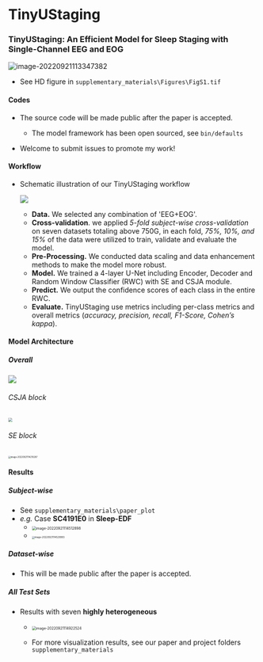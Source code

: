 
# TinyUStaging

### TinyUStaging: An Efficient Model for Sleep Staging with Single-Channel EEG and EOG

![image-20220921113347382](https://s2.loli.net/2022/09/21/s4P8HuF7lTgWO5p.png)

- See HD figure in `supplementary_materials\Figures\FigS1.tif`

#### Codes

- The source code will be made public after the paper is accepted. 
  - The model framework has been open sourced, see `bin/defaults`

- Welcome to submit issues to promote my work!

#### Workflow

- Schematic illustration of our TinyUStaging workflow

  ![](https://s2.loli.net/2022/09/21/uUevaWczIrKCVBm.png)

  - **Data.** We selected any combination of 'EEG+EOG'. 
  - **Cross-validation**. we applied *5-fold subject-wise cross-validation* on seven datasets totaling above 750G, in each fold, *75%, 10%, and 15%* of the data were utilized to train, validate and evaluate the model. 
  - **Pre-Processing.** We conducted data scaling and data enhancement methods to make the model more robust. 
  - **Model.** We trained a 4-layer U-Net including Encoder, Decoder and Random Window Classifier (RWC) with SE and CSJA module. 
  - **Predict.** We output the confidence scores of each class in the entire RWC. 
  - **Evaluate.** TinyUStaging use metrics including per-class metrics and overall metrics (*accuracy, precision, recall, F1-Score, Cohen’s kappa*). 

#### Model Architecture

##### Overall 

![](https://s2.loli.net/2022/09/21/KXW5T138QnYMOaB.png)

###### CSJA block

<img src="https://s2.loli.net/2022/09/21/KGH7fSiJPvr5YeU.png" style="zoom: 50%;" />

###### SE block

<img src="https://s2.loli.net/2022/09/21/PjIeqL2WwsOGo39.png" alt="image-20220921114210287" style="zoom: 30%;" />

#### Results

##### Subject-wise

- See `supplementary_materials\paper_plot`
- *e.g.* Case **SC4191E0** in **Sleep-EDF**
  - <img src="https://s2.loli.net/2022/09/21/j2bSOfcekYM8uG1.png" alt="image-20220921114512898" style="zoom: 50%;" />
  - <img src="https://s2.loli.net/2022/09/21/oTEmFOuGrpwxCfc.png" alt="image-20220921114529993" style="zoom: 33%;" />

##### Dataset-wise

- This will be made public after the paper is accepted. 

##### All Test Sets

- Results with seven **highly heterogeneous**

  - <img src="https://s2.loli.net/2022/09/21/H7g5kEuTrsFqaLw.png" alt="image-20220921114922524" style="zoom:50%;" />

  - For more visualization results, see our paper and project folders `supplementary_materials`

